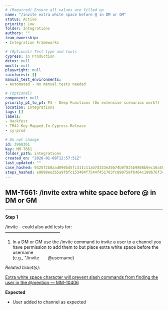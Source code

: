 ```yaml
---
# (Required) Ensure all values are filled up
name: "/invite extra white space before @ in DM or GM"
status: Active
priority: Low
folder: Integrations
authors: ""
team_ownership: 
- Integration Frameworks

# (Optional) Test type and tools
cypress: in Production
detox: null
mmctl: null
playwright: null
rainforest: []
manual_test_environments: 
- Automated - No manual tests needed

# (Optional)
component: null
priority_p1_to_p4: P3 - Deep Functions (Do extensive scenarios work?)
location: Integrations
tags: []
labels: 
- Hackfest
- TM4J-Key-Mapped-In-Cypress-Release
- cy-prod

# Do not change
id: 3968361
key: MM-T661
folder_path: integrations
created_on: "2020-01-08T12:57:51Z"
last_updated: ""
case_hashed: 9325f2b0aad090bd5fc311c11ab7d333e20b74b0f825b9868b0ec16a5023722d46f877b311c54b1f67d22d0ce3c5e865
steps_hashed: e9090ee3b5a9fbfc153404f7544f451703fc890758fb464c190676f34b8b0eab16882be6132de7867ba317cf6e772bc0
---
```


## MM-T661: /invite extra white space before @ in DM or GM

---

**Step 1**

/invite - could also add tests for:\
–––––––––––––––––––––––––

1. In a DM or GM use the /invite command to invite a user to a channel you have permission to add them to but place extra white space before the username
   \
   (e.g., "/invite       @username)

_Related ticket(s):_

[Extra white space character will prevent slash commands from finding the user in the @mention — MM-10406](https://mattermost.atlassian.net/browse/MM-10406)

**Expected**

- User added to channel as expected
